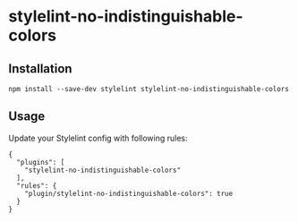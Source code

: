 # stylelint-no-indistinguishable-colors

## Installation

```
npm install --save-dev stylelint stylelint-no-indistinguishable-colors
```

## Usage

Update your Stylelint config with following rules:

```
{
  "plugins": [
    "stylelint-no-indistinguishable-colors"
  ],
  "rules": {
    "plugin/stylelint-no-indistinguishable-colors": true
  }
}
```
